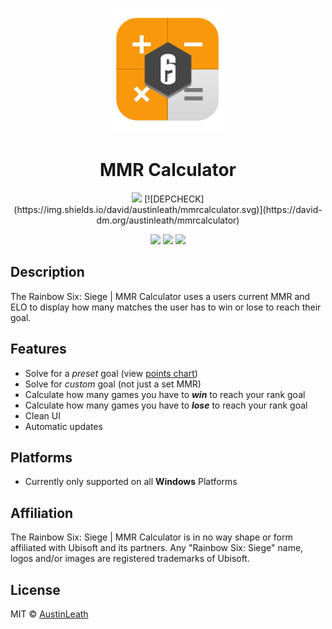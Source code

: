 
<p align="center">
  <img src="home/images/mmrcalculator-icon.png" width="200"/>
  <h1 align="center">MMR Calculator</h3>
  <p align="center">
    <img src="https://img.shields.io/github/release/austinleath/mmrcalculator.svg" />
    [![DEPCHECK](https://img.shields.io/david/austinleath/mmrcalculator.svg)](https://david-dm.org/austinleath/mmrcalculator)
  </p>
  <p align="center">
    <img src="https://img.shields.io/github/downloads/AustinLeath/mmrcalculator/total.svg" />
    <img src="https://img.shields.io/github/license/austinleath/mmrcalculator.svg" />
    <img src="http://hits.dwyl.io/austinleath/mmrcalculator.svg" />
  </p>
</p>

## Description
The Rainbow Six: Siege | MMR Calculator uses a users current MMR and ELO to display how many matches the user has to win or lose to reach their goal.

## Features
- Solve for a <i>preset</i> goal (view [points chart](https://github.com/AustinLeath/mmrcalculator/blob/master/home/images/ranks.jpg))
- Solve for <i>custom</i> goal (not just a set MMR)
- Calculate how many games you have to <i>**win**</i> to reach your rank goal
- Calculate how many games you have to <i>**lose**</i> to reach your rank goal
- Clean UI
- Automatic updates

## Platforms
- Currently only supported on all **Windows** Platforms

## Affiliation
The Rainbow Six: Siege | MMR Calculator is in no way shape or form affiliated with Ubisoft and its partners. Any "Rainbow Six: Siege" name, logos and/or images are registered trademarks of Ubisoft.

## License
MIT © [AustinLeath](https://github.com/AustinLeath/mmrcalculator/blob/master/LICENSE)
